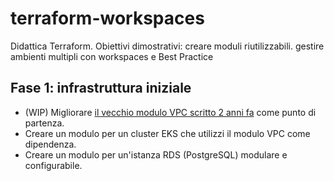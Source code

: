 # terraform-workspaces

Didattica Terraform. Obiettivi dimostrativi: creare moduli riutilizzabili. gestire ambienti multipli con workspaces e Best Practice

## Fase 1: infrastruttura iniziale

- (WIP) Migliorare [il vecchio modulo VPC scritto 2 anni fa](https://github.com/PartySlayer/tf-vpc) come punto di partenza.
- Creare un modulo per un cluster EKS che utilizzi il modulo VPC come dipendenza.
- Creare un modulo per un'istanza RDS (PostgreSQL) modulare e configurabile.
